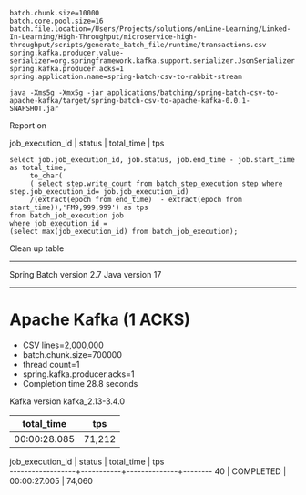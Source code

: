 

```properties
batch.chunk.size=10000
batch.core.pool.size=16
batch.file.location=/Users/Projects/solutions/onLine-Learning/Linked-In-Learning/High-Throughput/microservice-high-throughput/scripts/generate_batch_file/runtime/transactions.csv
spring.kafka.producer.value-serializer=org.springframework.kafka.support.serializer.JsonSerializer
spring.kafka.producer.acks=1
spring.application.name=spring-batch-csv-to-rabbit-stream
```

```shell
java -Xms5g -Xmx5g -jar applications/batching/spring-batch-csv-to-apache-kafka/target/spring-batch-csv-to-apache-kafka-0.0.1-SNAPSHOT.jar
```


Report on 

job_execution_id |  status   | total_time  |   tps


```roomsql
select job.job_execution_id, job.status, job.end_time - job.start_time as total_time,
     to_char(
     ( select step.write_count from batch_step_execution step where step.job_execution_id= job.job_execution_id)
     /(extract(epoch from end_time)  - extract(epoch from start_time)),'FM9,999,999') as tps
from batch_job_execution job
where job_execution_id =
(select max(job_execution_id) from batch_job_execution);
```


Clean up table

------------------
Spring Batch version 2.7
Java version 17

---------

# Apache Kafka (1 ACKS)


- CSV lines=2,000,000
- batch.chunk.size=700000
- thread count=1
- spring.kafka.producer.acks=1
- Completion time 28.8 seconds

Kafka  version kafka_2.13-3.4.0


| total_time   | tps      |
|--------------|----------|
| 00:00:28.085 |  71,212   |


job_execution_id |  status   |  total_time  |  tps   
------------------+-----------+--------------+--------
40 | COMPLETED | 00:00:27.005 | 74,060


